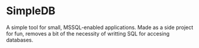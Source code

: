 # SimpleDB
A simple tool for small, MSSQL-enabled applications. Made as a side project for fun, removes a bit of the necessity of writting SQL for accesing databases. 
